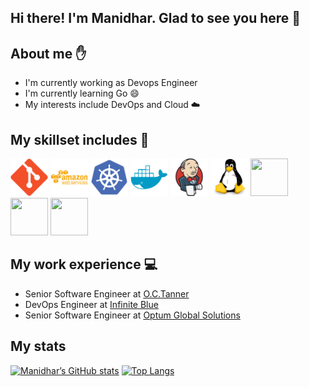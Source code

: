 ## Hi there! I'm Manidhar. Glad to see you here 👋 

## About me :raised_hand:
  - I'm currently working as Devops Engineer
  - I'm currently learning Go 😄
  - My interests include DevOps and Cloud :cloud:
  
 ## My skillset includes :panda_face:
 <img src="https://github.com/devicons/devicon/blob/master/icons/git/git-original.svg" width="60" height="60"> <img src="https://github.com/devicons/devicon/blob/master/icons/amazonwebservices/amazonwebservices-plain-wordmark.svg" width="60" height="60">
 <img src="https://github.com/devicons/devicon/blob/master/icons/kubernetes/kubernetes-plain.svg" width="60" height="60"> <img src="https://github.com/devicons/devicon/blob/master/icons/docker/docker-plain.svg" width="60" height="60"> <img src="https://github.com/devicons/devicon/blob/master/icons/jenkins/jenkins-original.svg" width="60" height="60"> <img src="https://github.com/devicons/devicon/blob/master/icons/linux/linux-original.svg" width="60" height="60"> <img src="https://cdn.jsdelivr.net/gh/devicons/devicon/icons/java/java-original.svg" width="60" height="60"> <img src="https://cdn.jsdelivr.net/gh/devicons/devicon/icons/azure/azure-original-wordmark.svg" width="60" height="60"> <img src="https://cdn.jsdelivr.net/gh/devicons/devicon/icons/python/python-original.svg" width="60" height="60">
 
 ## My work experience :computer:
  - Senior Software Engineer at [O.C.Tanner](https://www.octanner.com/)
  - DevOps Engineer at [Infinite Blue](https://infiniteblue.com/)
  - Senior Software Engineer at [Optum Global Solutions](https://www.optum.com/)
  
 ## My stats
 
[![Manidhar’s GitHub stats](https://github-readme-stats.vercel.app/api?username=uchihaitachi24)](https://github.com/uchihaitachi24/github-readme-stats)
[![Top Langs](https://github-readme-stats.vercel.app/api/top-langs/?username=uchihaitachi24&&layout=compact)](https://github.com/uchihaitachi24/github-readme-stats)
  
<!--
**uchihaitachi24/uchihaitachi24** is a ✨ _special_ ✨ repository because its `README.md` (this file) appears on your GitHub profile.

Here are some ideas to get you started:

- 🔭 I’m currently working on ...
- 🌱 I’m currently learning ...
- 👯 I’m looking to collaborate on ...
- 🤔 I’m looking for help with ...
- 💬 Ask me about ...
- 📫 How to reach me: ...
- 😄 Pronouns: ...
- ⚡ Fun fact: ...
-->
